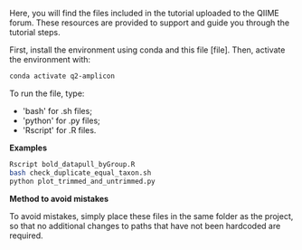 Here, you will find the files included in the tutorial uploaded to the QIIME forum. These resources are provided to support and guide you through the tutorial steps.

First, install the environment using conda and this file [file].
Then, activate the environment with:

```bash
conda activate q2-amplicon
```

To run the file, type:
* 'bash' for .sh files;
* 'python' for .py files;
* 'Rscript' for .R files.

**Examples**

```bash
Rscript bold_datapull_byGroup.R
bash check_duplicate_equal_taxon.sh
python plot_trimmed_and_untrimmed.py
```

**Method to avoid mistakes**

To avoid mistakes, simply place these files in the same folder as the project, so that no additional changes to paths that have not been hardcoded are required.
